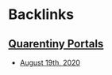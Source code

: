 
# Backlinks
## [Quarentiny Portals](<Quarentiny Portals.md>)
- [August 19th, 2020](<August 19th, 2020.md>)


